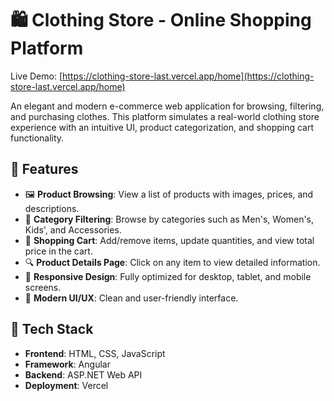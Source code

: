 # 🛍️ Clothing Store - Online Shopping Platform

Live Demo: [https://clothing-store-last.vercel.app/home](https://clothing-store-last.vercel.app/home)

An elegant and modern e-commerce web application for browsing, filtering, and purchasing clothes. This platform simulates a real-world clothing store experience with an intuitive UI, product categorization, and shopping cart functionality.

## 🌟 Features

- 🖼️ **Product Browsing**: View a list of products with images, prices, and descriptions.
- 🧵 **Category Filtering**: Browse by categories such as Men's, Women's, Kids', and Accessories.
- 🛒 **Shopping Cart**: Add/remove items, update quantities, and view total price in the cart.
- 🔍 **Product Details Page**: Click on any item to view detailed information.
- 📱 **Responsive Design**: Fully optimized for desktop, tablet, and mobile screens.
- 💅 **Modern UI/UX**: Clean and user-friendly interface.



## 🧰 Tech Stack

- **Frontend**: HTML, CSS, JavaScript  
- **Framework**:  Angular
- **Backend**:  ASP.NET Web API
- **Deployment**: Vercel  
